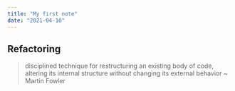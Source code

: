 ```yaml
---
title: "My first note"
date: "2021-04-10"
---
```


## Refactoring

> disciplined technique for restructuring an existing body of code, altering its internal structure without changing its external behavior ~ Martin Fowler
